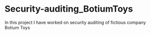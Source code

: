 # Security-auditing_BotiumToys
In this project I have worked on security auditing of fictious company Botium Toys
